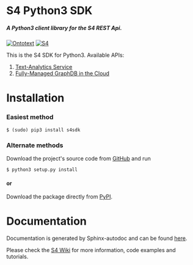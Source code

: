 # S4 Python3 SDK
##### A Python3 client library for the S4 REST Api.
[![Ontotext](http://s12.postimg.org/s65k2rhgt/asd.jpg)](http://ontotext.com/)
[![S4](http://s8.postimg.org/4v1617ld1/S4_semanticsuite_png_w_640_h_auto_zc_0.png)](http://console.s4.ontotext.com/)

This is the S4 SDK for Python3. Available APIs:

1. [Text-Analytics Service](http://docs.s4.ontotext.com/display/S4docs/Text+Analytics)
2. [Fully-Managed GraphDB in the Cloud](http://docs.s4.ontotext.com/display/S4docs/Fully+Managed+Database)

# Installation

### Easiest method
    $ (sudo) pip3 install s4sdk
### Alternate methods
Download the project's source code from [GitHub](https://github.com/Ontotext-AD/S4/tree/master/S4-Clients/Python-client) and run 
    
    $ python3 setup.py install
#### or

Download the package directly from [PyPI](https://pypi.python.org/pypi/s4sdk).
# Documentation
Documentation is generated by Sphinx-autodoc and can be found [here](http://s4sdk.readthedocs.org/).

Please check the [S4 Wiki](http://docs.s4.ontotext.com/display/S4docs/Home) for more information, code examples and tutorials.
